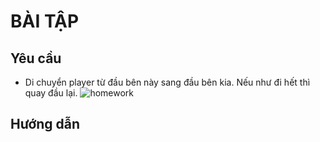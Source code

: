 # BÀI TẬP
## Yêu cầu
- Di chuyển player từ đầu bên này sang đầu bên kia. Nếu như đi hết thì quay đầu lại.
![homework](https://user-images.githubusercontent.com/52252046/103863117-d45b6800-50f2-11eb-94ff-210b7d8b07a5.gif)
## Hướng dẫn
